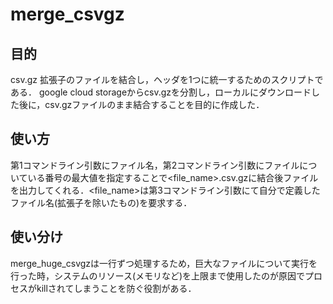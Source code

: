 # merge_csvgz
## 目的
csv.gz 拡張子のファイルを結合し，ヘッダを1つに統一するためのスクリプトである．
google cloud storageからcsv.gzを分割し，ローカルにダウンロードした後に，csv.gzファイルのまま結合することを目的に作成した．

## 使い方
第1コマンドライン引数にファイル名，第2コマンドライン引数にファイルについている番号の最大値を指定することで<file_name>.csv.gzに結合後ファイルを出力してくれる．<file_name>は第3コマンドライン引数にて自分で定義したファイル名(拡張子を除いたもの)を要求する．

## 使い分け
merge_huge_csvgzは一行ずつ処理するため，巨大なファイルについて実行を行った時，システムのリソース(メモリなど)を上限まで使用したのが原因でプロセスがkillされてしまうことを防ぐ役割がある．
